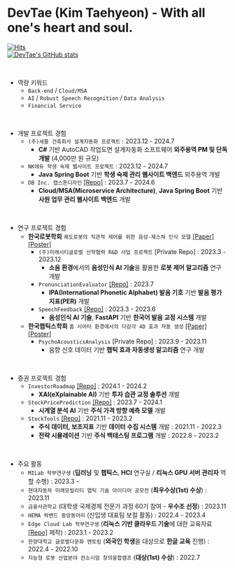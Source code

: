 DevTae (Kim Taehyeon) - With all one's heart and soul.
=====


[![Hits](https://hits.seeyoufarm.com/api/count/incr/badge.svg?url=https%3A%2F%2Fgithub.com%2FDevTae&count_bg=%2379C83D&title_bg=%23555555&icon=&icon_color=%23E7E7E7&title=hits&edge_flat=false)](https://hits.seeyoufarm.com)
<br/>
[![DevTae's GitHub stats](https://github-readme-stats.vercel.app/api?username=DevTae)](https://github.com/anuraghazra/github-readme-stats)

<br/>

- 역량 키워드
  - `Back-end` / `Cloud/MSA`
  - `AI` / `Robust Speech Recognition` / `Data Analysis`
  - `Financial Service`

<br/>

- 개발 프로젝트 경험
  - `(주)세홍 건축회사 설계자동화 프로젝트` : 2023.12 - 2024.7
    - **C#** 기반 AutoCAD 작업도면 설계자동화 소프트웨어 **외주용역 PM 및 단독 개발** (4,000만 원 규모)
  - `NK에듀 학생 숙제 웹사이트 프로젝트` : 2023.12 - 2024.7
    - **Java Spring Boot** 기반 **학생 숙제 관리 웹사이트 백엔드** 외주용역 개발
  - `DB Inc. 캡스톤디자인` [[Repo]](https://github.com/DB-Inc-Capstone) : 2023.7 - 2024.6
    - **Cloud/MSA(Microservice Architecture)**, **Java Spring Boot** 기반 **사원 업무 관리 웹사이트 백엔드** 개발

<br/>

- 연구 프로젝트 경험
  - **한국로봇학회** `궤도로봇의 직관적 제어를 위한 음성-제스쳐 인식 모델` [[Paper]](https://github.com/DevTae/MILabPaper/blob/main/%5B%EB%85%BC%EB%AC%B8%EC%B4%88%EB%A1%9D%5D%20%EA%B6%A4%EB%8F%84%EB%A1%9C%EB%B4%87%EC%9D%98%20%EC%A7%81%EA%B4%80%EC%A0%81%20%EC%A0%9C%EC%96%B4%EB%A5%BC%20%EC%9C%84%ED%95%9C%20%EC%9D%8C%EC%84%B1-%EC%A0%9C%EC%8A%A4%EC%B3%90%20%EC%9D%B8%EC%8B%9D%20%EB%AA%A8%EB%8D%B8.pdf) [[Poster]](https://github.com/DevTae/MILabPaper/blob/main/%5B%ED%8F%AC%EC%8A%A4%ED%84%B0%5D%20%EA%B6%A4%EB%8F%84%EB%A1%9C%EB%B4%87%EC%9D%98%20%EC%A7%81%EA%B4%80%EC%A0%81%20%EC%A0%9C%EC%96%B4%EB%A5%BC%20%EC%9C%84%ED%95%9C%20%EC%9D%8C%EC%84%B1-%EC%A0%9C%EC%8A%A4%EC%B3%90%20%EC%9D%B8%EC%8B%9D%20%EB%AA%A8%EB%8D%B8.pdf)
    - `(주)미래시티글로벌 산학협력 R&D 사업 프로젝트` [Private Repo] : 2023.3 - 2023.12
      - **소음 환경**에서의 **음성인식 AI 기술**을 활용한 **로봇 제어 알고리즘** 연구 개발
    - `PronunciationEvaluator` [[Repo]](https://github.com/DevTae/PronunciationEvaluator) : 2023.7
      - **IPA(International Phonetic Alphabet) 발음 기호** 기반 **발음 평가 지표(PER)** 개발
    - `SpeechFeedback` [[Repo]](https://github.com/DevTae/SpeechFeedback) : 2023.3 - 2023.6
      - **음성인식 AI 기술**, **FastAPI** 기반 **한국어 발음 교정 시스템** 개발
  - **한국햅틱스학회** `홈 시어터 환경에서의 다감각 4D 효과 자동 생성` [[Paper]](https://github.com/DevTae/MILabPaper/blob/main/%5B%EB%85%BC%EB%AC%B8%EC%B4%88%EB%A1%9D%5D%20%ED%99%88%20%EC%8B%9C%EC%96%B4%ED%84%B0%20%ED%99%98%EA%B2%BD%EC%97%90%EC%84%9C%EC%9D%98%20%EB%8B%A4%EA%B0%90%EA%B0%81%204D%20%ED%9A%A8%EA%B3%BC%20%EC%9E%90%EB%8F%99%20%EC%83%9D%EC%84%B1.pdf) [[Poster]](https://github.com/DevTae/MILabPaper/blob/main/%5B%ED%8F%AC%EC%8A%A4%ED%84%B0%5D%20%ED%99%88%20%EC%8B%9C%EC%96%B4%ED%84%B0%20%ED%99%98%EA%B2%BD%EC%97%90%EC%84%9C%EC%9D%98%20%EB%8B%A4%EA%B0%90%EA%B0%81%204D%20%ED%9A%A8%EA%B3%BC%20%EC%9E%90%EB%8F%99%20%EC%83%9D%EC%84%B1.pdf)
    - `PsychoAcousticsAnalysis` [Private Repo] : 2023.9 - 2023.11
      - 음향 신호 데이터 기반 **햅틱 효과 자동생성 알고리즘** 연구 개발

<br/>

- 증권 프로젝트 경험
  - `InvestorRoadmap` [[Repo]](https://github.com/DevTae/InvestorRoadmap) : 2024.1 - 2024.2
    - **XAI(eXplainable AI)** 기반 **투자 습관 교정 솔루션** 개발
  - `StockPricePrediction` [[Repo]](https://github.com/DevTae/StockPricePredictionPreview) : 2023.7 - 2024.1
    - **시계열 분석 AI** 기반 **주식 가격 방향 예측 모델** 개발
  - `StockTools` [[Repo]](https://github.com/DevTae/StockToolsPreview) : 2021.11 - 2023.2
    - **주식 데이터, 보조지표** 기반 **데이터 수집 시스템** 개발 : 2021.11 - 2022.3
    - **전략 시뮬레이션** 기반 **주식 백테스팅 프로그램** 개발 : 2022.8 - 2023.2

<br/>

- 주요 활동
  - `MILab 학부연구생` (**딥러닝** 및 **햅틱스**, **HCI** 연구실 / **리눅스 GPU 서버 관리자** 역할 수행) : 2023.3 -
  - `현대자동차 미래모빌리티 햅틱 기술 아이디어 공모전` (**최우수상(1st) 수상**) : 2023.11
  - `금융사관학교` (대학생 국제경제 전문가 과정 60기 참여 - **우수조 선정**) : 2023.11
  - `HEMA 락밴드 중앙동아리` (신입생 대표팀 보컬 활동) : 2022.4 - 2023.4
  - `Edge Cloud Lab 학부연구생` (**리눅스 기반 클라우드 기술**에 대한 교육자료 [[Repo]](https://github.com/DevTae/Linux-Device-Driver) 제작) : 2023.1 - 2023.2
  - `한양대학교 글로벌다문화 멘토링` (**외국인 학생**을 대상으로 **한글 교육** 진행) : 2022.4 - 2022.10
  - `지능형 로봇 산업분야 컨소시엄 창의융합캠프` (**대상(1st) 수상**) : 2022.7

<br/>
